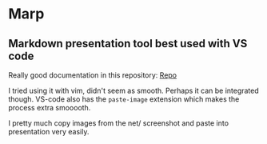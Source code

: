 # Marp
## Markdown presentation tool best used with VS code

Really good documentation in this repository: [Repo](https://gist.github.com/yhatt/a7d33a306a87ff634df7bb96aab058b5)

I tried using it with vim, didn't seem as smooth. Perhaps it can be integrated though. 
VS-code also has the `paste-image` extension which makes the process extra smooooth. 

I pretty much copy images from the net/ screenshot and paste into presentation very easily. 
